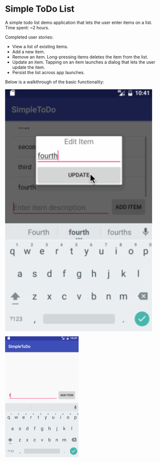 # Simple ToDo List
A simple todo list demo application that lets the user enter items on a list.
Time spent: ~2 hours.

Completed user stories:
* View a list of existing items.
* Add a new item.
* Remove an item. Long-pressing items deletes the item from the list.
* Update an item. Tapping on an item launches a dialog that lets the user update the item.
* Persist the list across app launches.


Below is a walkthrough of the basic functionality:

![](https://github.com/petrucci34/SimpleToDo/blob/master/Screen%20Shot%202017-05-13%20at%209.35.04%20PM.png)

![](https://github.com/petrucci34/SimpleToDo/blob/master/simpleToDoDemo.gif)
